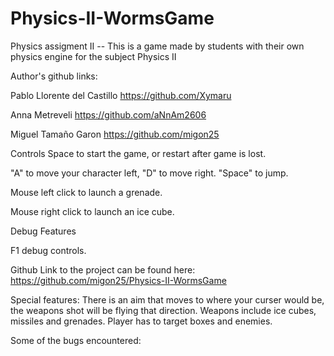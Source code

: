 # Physics-II-WormsGame
Physics assigment II -- This is a game made by students with their own physics engine for the subject Physics II

Author's github links:

Pablo Llorente del Castillo
https://github.com/Xymaru

Anna Metreveli
https://github.com/aNnAm2606

Miguel Tamaño Garon
https://github.com/migon25

Controls
Space to start the game, or restart after game is lost.

"A" to move your character left, "D" to move right.
"Space" to jump.

Mouse left click to launch a grenade.

Mouse right click to launch an ice cube.


Debug Features

F1 debug controls.


Github Link to the project can be found here: https://github.com/migon25/Physics-II-WormsGame


Special features:
There is an aim that moves to where your curser would be, the weapons shot will be flying that direction. 
Weapons include ice cubes, missiles and grenades.
Player has to target boxes and enemies.
 
Some of the bugs encountered:
